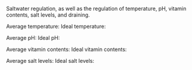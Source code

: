 Saltwater regulation, as well as the regulation of temperature, pH, vitamin contents, salt levels, and draining.

Average temperature:
Ideal temperature:

Average pH:
Ideal pH:

Average vitamin contents:
Ideal vitamin contents:

Average salt levels:
Ideal salt levels: